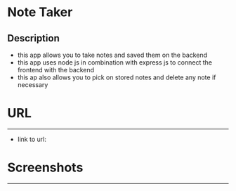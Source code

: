 # Note Taker 

## Description
- this app allows you to take notes and saved them on the backend
- this app uses node js in combination with express js to connect the frontend with the backend
- this ap also allows you to pick on stored notes and delete any note if necessary

# URL
------
- link to url: 

# Screenshots
-------------
